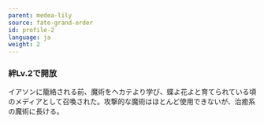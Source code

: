 ```yaml
---
parent: medea-lily
source: fate-grand-order
id: profile-2
language: ja
weight: 2
---
```


### 絆Lv.2で開放

イアソンに籠絡される前、魔術をヘカテより学び、蝶よ花よと育てられている頃のメディアとして召喚された。攻撃的な魔術はほとんど使用できないが、治癒系の魔術に長ける。
